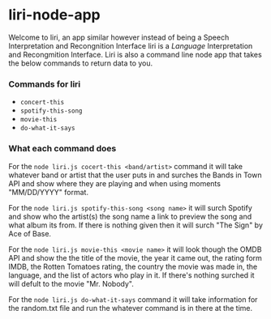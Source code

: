 # liri-node-app

Welcome to liri, an app similar however instead of being a Speech Interpretation and Recongnition Interface liri is a _Language_ Interpretation and Recongmition Interface.  Liri is also a command line node app that takes the below commands to return data to you.

### Commands for liri
 
 * `concert-this` 
 * `spotify-this-song`
 * `movie-this`
 * `do-what-it-says`

### What each command does

For the `node liri.js cocert-this <band/artist>` command it will take whatever band or artist that the user puts in and surches the Bands in Town API and show where they are playing and when using moments "MM/DD/YYYY" format.

For the `node liri.js spotify-this-song <song name>` it will surch Spotify and show who the artist(s) the song name a link to preview the song and what album its from. If there is nothing given then it will surch "The Sign" by Ace of Base.

For the `node liri.js movie-this <movie name>` it will look though the OMDB API and show the the title of the movie, the year it came out, the rating form IMDB, the Rotten Tomatoes rating, the country the movie was made in, the language, and the list of actors who play in it. If there's nothing surched it will defult to the movie "Mr. Nobody".

For the `node liri.js do-what-it-says` command it will take information for the random.txt file and run the whatever command is in there at the time. 